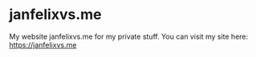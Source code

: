 # janfelixvs.me
My website janfelixvs.me for my private stuff. 
You can visit my site here: https://janfelixvs.me
